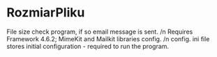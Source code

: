 # RozmiarPliku
File size check program, if so email message is sent. /n
Requires Framework 4.6.2; MimeKit and Mailkit libraries config. /n
config. ini file stores initial configuration - required to run the program.
